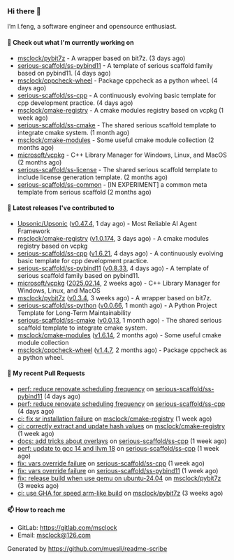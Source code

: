 ### Hi there 👋

I’m l.feng, a software engineer and opensource enthusiast.

#### 👷 Check out what I'm currently working on

- [msclock/pybit7z](https://github.com/msclock/pybit7z) - A wrapper based on bit7z. (3 days ago)
- [serious-scaffold/ss-pybind11](https://github.com/serious-scaffold/ss-pybind11) - A template of serious scaffold family based on pybind11. (4 days ago)
- [msclock/cppcheck-wheel](https://github.com/msclock/cppcheck-wheel) - Package cppcheck as a python wheel. (4 days ago)
- [serious-scaffold/ss-cpp](https://github.com/serious-scaffold/ss-cpp) - A continuously evolving basic template for cpp development practice. (4 days ago)
- [msclock/cmake-registry](https://github.com/msclock/cmake-registry) - A cmake modules registry based on vcpkg (1 week ago)
- [serious-scaffold/ss-cmake](https://github.com/serious-scaffold/ss-cmake) - The shared serious scaffold template to integrate cmake system. (1 month ago)
- [msclock/cmake-modules](https://github.com/msclock/cmake-modules) - Some useful cmake module collection (2 months ago)
- [microsoft/vcpkg](https://github.com/microsoft/vcpkg) - C&#43;&#43; Library Manager for Windows, Linux, and MacOS (2 months ago)
- [serious-scaffold/ss-license](https://github.com/serious-scaffold/ss-license) - The shared serious scaffold template to include license generation template. (2 months ago)
- [serious-scaffold/ss-common](https://github.com/serious-scaffold/ss-common) - [IN EXPERIMENT] a common meta template from serious scaffold (2 months ago)

#### 🔭 Latest releases I've contributed to

- [Upsonic/Upsonic](https://github.com/Upsonic/Upsonic) ([v0.47.4](https://github.com/Upsonic/Upsonic/releases/tag/v0.47.4), 1 day ago) - Most Reliable AI Agent Framework
- [msclock/cmake-registry](https://github.com/msclock/cmake-registry) ([v1.0.174](https://github.com/msclock/cmake-registry/releases/tag/v1.0.174), 3 days ago) - A cmake modules registry based on vcpkg
- [serious-scaffold/ss-cpp](https://github.com/serious-scaffold/ss-cpp) ([v1.6.21](https://github.com/serious-scaffold/ss-cpp/releases/tag/v1.6.21), 4 days ago) - A continuously evolving basic template for cpp development practice.
- [serious-scaffold/ss-pybind11](https://github.com/serious-scaffold/ss-pybind11) ([v0.8.33](https://github.com/serious-scaffold/ss-pybind11/releases/tag/v0.8.33), 4 days ago) - A template of serious scaffold family based on pybind11.
- [microsoft/vcpkg](https://github.com/microsoft/vcpkg) ([2025.02.14](https://github.com/microsoft/vcpkg/releases/tag/2025.02.14), 2 weeks ago) - C&#43;&#43; Library Manager for Windows, Linux, and MacOS
- [msclock/pybit7z](https://github.com/msclock/pybit7z) ([v0.3.4](https://github.com/msclock/pybit7z/releases/tag/v0.3.4), 3 weeks ago) - A wrapper based on bit7z.
- [serious-scaffold/ss-python](https://github.com/serious-scaffold/ss-python) ([v0.0.66](https://github.com/serious-scaffold/ss-python/releases/tag/v0.0.66), 1 month ago) - A Python Project Template for Long-Term Maintainability
- [serious-scaffold/ss-cmake](https://github.com/serious-scaffold/ss-cmake) ([v0.0.13](https://github.com/serious-scaffold/ss-cmake/releases/tag/v0.0.13), 1 month ago) - The shared serious scaffold template to integrate cmake system.
- [msclock/cmake-modules](https://github.com/msclock/cmake-modules) ([v1.6.14](https://github.com/msclock/cmake-modules/releases/tag/v1.6.14), 2 months ago) - Some useful cmake module collection
- [msclock/cppcheck-wheel](https://github.com/msclock/cppcheck-wheel) ([v1.4.7](https://github.com/msclock/cppcheck-wheel/releases/tag/v1.4.7), 2 months ago) - Package cppcheck as a python wheel.

#### 🔨 My recent Pull Requests

- [perf: reduce renovate scheduling frequency](https://github.com/serious-scaffold/ss-pybind11/pull/130) on [serious-scaffold/ss-pybind11](https://github.com/serious-scaffold/ss-pybind11) (4 days ago)
- [perf: reduce renovate scheduling frequency](https://github.com/serious-scaffold/ss-cpp/pull/474) on [serious-scaffold/ss-cpp](https://github.com/serious-scaffold/ss-cpp) (4 days ago)
- [ci: fix sr installation failure](https://github.com/msclock/cmake-registry/pull/260) on [msclock/cmake-registry](https://github.com/msclock/cmake-registry) (1 week ago)
- [ci: correctly extract and update hash values](https://github.com/msclock/cmake-registry/pull/259) on [msclock/cmake-registry](https://github.com/msclock/cmake-registry) (1 week ago)
- [docs: add tricks about overlays](https://github.com/serious-scaffold/ss-cpp/pull/469) on [serious-scaffold/ss-cpp](https://github.com/serious-scaffold/ss-cpp) (1 week ago)
- [perf: update to gcc 14 and llvm 18](https://github.com/serious-scaffold/ss-cpp/pull/468) on [serious-scaffold/ss-cpp](https://github.com/serious-scaffold/ss-cpp) (1 week ago)
- [fix: vars override failure](https://github.com/serious-scaffold/ss-cpp/pull/467) on [serious-scaffold/ss-cpp](https://github.com/serious-scaffold/ss-cpp) (1 week ago)
- [fix: vars override failure](https://github.com/serious-scaffold/ss-pybind11/pull/125) on [serious-scaffold/ss-pybind11](https://github.com/serious-scaffold/ss-pybind11) (1 week ago)
- [fix: release build when use qemu on ubuntu-24.04](https://github.com/msclock/pybit7z/pull/61) on [msclock/pybit7z](https://github.com/msclock/pybit7z) (3 weeks ago)
- [ci: use GHA for speed arm-like build](https://github.com/msclock/pybit7z/pull/59) on [msclock/pybit7z](https://github.com/msclock/pybit7z) (3 weeks ago)

#### 📫 How to reach me

- GitLab: https://gitlab.com/msclock
- Email: msclock@126.com

Generated by https://github.com/muesli/readme-scribe
